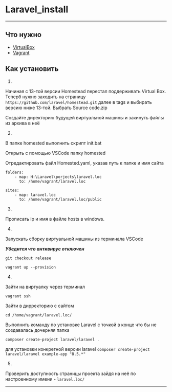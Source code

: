 # Laravel_install

---

## Что нужно

- [VirtualBox](https://www.virtualbox.org/wiki/Downloads)
- [Vagrant](https://www.vagrantup.com/downloads)

## Как установить

1.

Начиная с 13-той версии Homestead перестал поддерживать Virtual Box. Теперб нужно заходить на страницу `https://github.com/laravel/homestead.git` далее в tags и выбирать версию ниже 13-той. Выбрать Source code.zip

Создайте директорию будущей виртуальной машины и закинуть файлы из архива в неё

2.

В папке homested выполнить скрипт init.bat

Открыть с помощью VSCode папку homested

Отредактировать файл Homested.yaml, указав путь к папке и имя сайта

```
folders:
    - map: H:\Laravel\porjects\laravel.loc
      to: /home/vagrant/laravel.loc

sites:
    - map: laravel.loc
      to: /home/vagrant/laravel.loc/public      
```

3.

Прописать ip и имя в файле hosts в windows.

4.

Запускать сборку виртуальной машины из терминала VSCode

***Убедится что антивирус отключен***

`git checkout release`

`vagrant up --provision`

4.

Зайти на виртуалку через терминал

`vagrant ssh`

Зайти в дирректорию с сайтом 

`cd /home/vagrant/laravel.loc/`

Выполнить команду по установке Laravel с точкой в конце что бы не создавалась дочерняя папка

`composer create-project laravel/laravel .`

для установки конкретной версии laravel `composer create-project laravel/laravel example-app "8.5.*"`

5.

Проверить доступность страницы проекта зайдя на неё по настроенному имени - `laravel.loc/`


---
